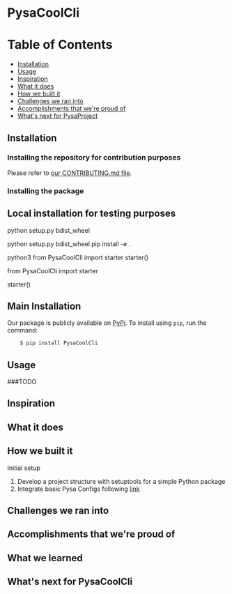 # PysaCoolCli

# Table of Contents

- [Installation](#installation)
- [Usage](#usage)
- [Inspiration](#inspiration)
- [What it does](#what-it-does)
- [How we built it](#how-we-built-it)
- [Challenges we ran into](#challenges-we-ran-into)
- [Accomplishments that we're proud of](#accomplishments-that-were-proud-of)
- [What's next for PysaProject](#whats-next-for-envprotecc)

## Installation

### Installing the repository for contribution purposes
Please refer to [our CONTRIBUTING.md file](CONTRIBUTING.md).

### Installing the package

## Local installation for testing purposes
python setup.py bdist_wheel    

python setup.py bdist_wheel
pip install -e .

python3
from PysaCoolCli import starter
starter()

from PysaCoolCli import starter

starter()

## Main Installation
Our package is publicly available on [PyPi]().
To install using `pip`, run the command:

```bash
    $ pip install PysaCoolCli
```

## Usage

###TODO


## Inspiration


## What it does


## How we built it

Initial setup
1. Develop a project structure with setuptools for a simple Python package
2. Integrate basic Pysa Configs following [link](https://pyre-check.org/docs/pysa-quickstart)

## Challenges we ran into


## Accomplishments that we're proud of


## What we learned

## What's next for PysaCoolCli

